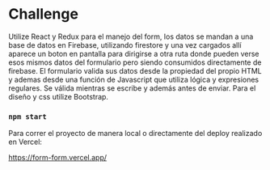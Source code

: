 # Challenge

Utilize React y Redux para el manejo del form, los datos se mandan a una base de datos en Firebase, utilizando firestore y una vez cargados allí aparece un boton en pantalla para dirigirse a otra ruta donde pueden verse esos mismos datos del formulario pero siendo consumidos directamente de firebase.
El formulario valida sus datos desde la propiedad del propio HTML y ademas desde una función de Javascript que utiliza lógica y expresiones regulares. Se válida mientras se escribe y además antes de enviar.
Para el diseño y css utilize Bootstrap.


### `npm start`

Para correr el proyecto de manera local o directamente del deploy realizado en Vercel:

https://form-form.vercel.app/

